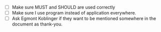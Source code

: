 * [ ] Make sure MUST and SHOULD are used correctly
* [ ] Make sure I use program instead of application everywhere.
* [ ] Ask Egmont Koblinger if they want to be mentioned somewhere in the document as thank-you.
